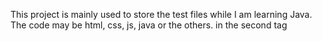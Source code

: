 This project is mainly used to store the test files while I am learning Java.
The code may be html, css, js, java or the others.
in the second tag
